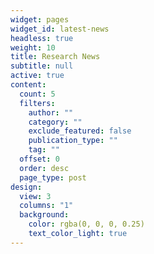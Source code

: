 ```yaml
---
widget: pages
widget_id: latest-news
headless: true
weight: 10
title: Research News
subtitle: null
active: true
content:
  count: 5
  filters:
    author: ""
    category: ""
    exclude_featured: false
    publication_type: ""
    tag: ""
  offset: 0
  order: desc
  page_type: post
design:
  view: 3
  columns: "1"
  background:
    color: rgba(0, 0, 0, 0.25)
    text_color_light: true
---
```

